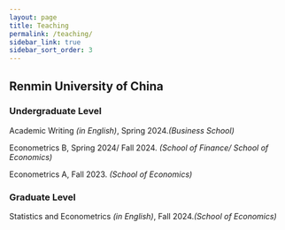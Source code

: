 ```yaml
---
layout: page
title: Teaching
permalink: /teaching/
sidebar_link: true
sidebar_sort_order: 3
---
```


## Renmin University of China 
### Undergraduate Level
Academic Writing *(in English)*, Spring 2024.*(Business School)*

Econometrics B, Spring 2024/ Fall 2024. *(School of Finance/ School of Economics)*

Econometrics A, Fall 2023. *(School of Economics)*

### Graduate Level
Statistics and Econometrics *(in English)*, Fall 2024.*(School of Economics)*







